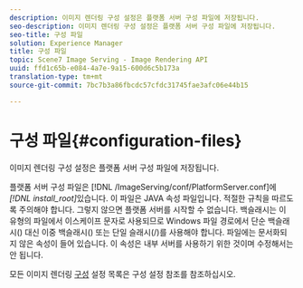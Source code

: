 ```yaml
---
description: 이미지 렌더링 구성 설정은 플랫폼 서버 구성 파일에 저장됩니다.
seo-description: 이미지 렌더링 구성 설정은 플랫폼 서버 구성 파일에 저장됩니다.
seo-title: 구성 파일
solution: Experience Manager
title: 구성 파일
topic: Scene7 Image Serving - Image Rendering API
uuid: ffd1c65b-e084-4a7e-9a15-600d6c5b173a
translation-type: tm+mt
source-git-commit: 7bc7b3a86fbcdc57cfdc31745fae3afc06e44b15

---
```



# 구성 파일{#configuration-files}

이미지 렌더링 구성 설정은 플랫폼 서버 구성 파일에 저장됩니다.

플랫폼 서버 구성 파일은 [!DNL /ImageServing/conf/PlatformServer.conf]에 *[!DNL install_root]*&#x200B;있습니다. 이 파일은 JAVA 속성 파일입니다. 적절한 규칙을 따르도록 주의해야 합니다. 그렇지 않으면 플랫폼 서버를 시작할 수 없습니다. 백슬래시는 이 유형의 파일에서 이스케이프 문자로 사용되므로 Windows 파일 경로에서 단순 백슬래시(\) 대신 이중 백슬래시(\) 또는 단일 슬래시(/)를 사용해야 합니다. 파일에는 문서화되지 않은 속성이 들어 있습니다. 이 속성은 내부 서버를 사용하기 위한 것이며 수정해서는 안 됩니다.

모든 이미지 렌더링 [구성](../../../../../ir-api/server-admin/image-rendering-api-ref/c-ir-server-administration/c-ir-configuration-settings-reference/c-ir-configuration-settings-reference.md#concept-6947a512d4c94e9fb8a71b80243fee81) 설정 목록은 구성 설정 참조를 참조하십시오.
